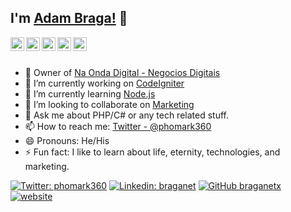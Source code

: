 ## I'm [Adam Braga!](https://www.naonda.digital) 👋

<a href="https://twitter.com/phomark360">
  <img align="left" alt="Adam Braga Twitter" width="22px" src="https://cdn.jsdelivr.net/npm/simple-icons@v3/icons/twitter.svg" />
</a>
<a href="https://www.linkedin.com/in/braganet">
  <img align="left" alt="Adam Braga Linkdein" width="22px" src="https://cdn.jsdelivr.net/npm/simple-icons@v3/icons/linkedin.svg" />
</a>
<a href="https://github.com/braganetx">
  <img align="left" alt="Adam Braga Github" width="22px" src="https://cdn.jsdelivr.net/npm/simple-icons@v3/icons/github.svg" />
</a>
<a href="https://www.facebook.com/phomark360">
  <img align="left" alt="Adam Braga Facebook" width="22px" src="https://cdn.jsdelivr.net/npm/simple-icons@v3/icons/facebook.svg" />
</a>
<a href="https://www.youtube.com/channel/UCcC2fA0w0KmRncrzgiuV5Pw">
  <img align="left" alt="Adam Braga Youtube" width="22px" src="https://cdn.jsdelivr.net/npm/simple-icons@v3/icons/youtube.svg" />
</a>
<br/>
<br/>

- 🔭 Owner of [Na Onda Digital - Negocios Digitais](http://naonda.digital)
- 🔭 I’m currently working on [CodeIgniter](https://codeigniter.com/)
- 🌱 I’m currently learning [Node.js](https://nodejs.org/)
- 👯 I’m looking to collaborate on [Marketing](https://phomark360.com/)
- 💬 Ask me about PHP/C# or any tech related stuff.
- 📫 How to reach me: [Twitter - @phomark360](https://twitter.com/phomark360)
- 😄 Pronouns: He/His
- ⚡ Fun fact: I like to learn about life, eternity, technologies, and marketing.

[![Twitter: phomark360](https://img.shields.io/twitter/follow/phomark360?style=social)](https://twitter.com/phomark360)
[![Linkedin: braganet](https://img.shields.io/badge/-braganet-blue?style=flat-square&logo=Linkedin&logoColor=white&link=https://www.linkedin.com/in/braganet/)](https://www.linkedin.com/in/braganet/)
[![GitHub braganetx](https://img.shields.io/github/followers/braganetx?label=follow&style=social)](https://github.com/braganetx)
[![website](https://img.shields.io/badge/naonda.digital-2648ff?style=flat-square&logo=google-chrome)](https://www.naonda.digital)
